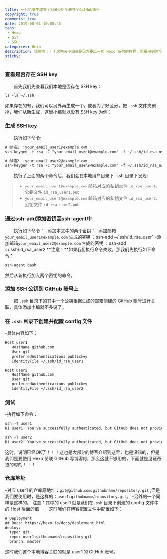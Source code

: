 ```yaml
---
title: 一台电脑生成多个SSH公钥关联多个GitHub账号
copyright: true
comments: true
date: 2019-08-01 10:08:45
tags:
 - Hexo
 - Git
 - SSH
categories: Hexo
description: 填坑啦！！！这两天小编就是因为要出一套 Hexo 系列的教程，需要用到两个GitHub账号，所以一直在坑了爬不出来了，在网上找的教程，又是参差不齐，步步都是坑啊！这里小编终于一步一个脚印的从坑里爬了出来，看到美丽的天空，心情舒畅啊！！！
sticky:
---
```

### 查看是否存在 SSH key
&emsp;&emsp;首先我们先查看我们本地是否存在 SSH key：
```xml
ls -la ~/.ssh
```
如果存在的有，我们可以另外再生成一个，或者为了好区分，把 `.ssh` 文件夹删掉，我们从新生成，这里小编就以没有 SSH key 为例：

### 生成 SSH key
&emsp;&emsp;执行如下命令:
```xml
# 邮箱1 ：your_email_user1@example.com
ssh-keygen -t rsa -C "your_email_user1@example.com" -f ~/.ssh/id_rsa_user1

# 邮箱2 ：your_email_user2@example.com
ssh-keygen -t rsa -C "your_email_user2@example.com" -f ~/.ssh/id_rsa_user2
```
&emsp;&emsp;执行了上面的两个命令后，我们会在本地用户目录下 .ssh 目录下发现:
>*  `your_email_user1@example.com` 邮箱对应的私钥文件 `id_rsa_user1`、公钥文件 `id_rsa_user1.pub` 
>* `your_email_user2@example.com` 邮箱对应的私钥文件 `id_rsa_user2`、公钥文件 `id_rsa_user2.pub` 
### 通过ssh-add添加密钥至ssh-agent中
&emsp;&emsp;执行如下命令：
-添加本文中的两个密钥：
 -添加邮箱`your_email_user1@example.com` 生成的密钥 ：ssh-add ~/.ssh/id_rsa_user1
 -添加邮箱`your_email_user2@example.com` 生成的密钥 ：ssh-add ~/.ssh/id_rsa_user2
 **注意：**如果我们执行命令失败，那我们先执行如下命令：
 ```xml
ssh-agent bash
 ```
 然后从新执行加入两个密钥的命令。
 ### 添加 SSH 公钥到 GitHub 账号上
 &emsp;&emsp;把 `.ssh` 目录下的其中一个公钥根据生成的邮箱创建的 GitHub 账号进行关联，具体添加小编就不多说了。
 ### 在 `.ssh` 目录下创建并配置 config 文件
 -具体内容如下：
 ```xml
Host user1
	HostName github.com
	User git
	preferredAuthentications publickey
	IdentityFile ~/.ssh/id_rsa_user1
	
Host user2
	HostName github.com
	User git
	preferredAuthentications publickey
	IdentityFile ~/.ssh/id_rsa_user2
 ```
 ### 测试
  -执行如下命令：
```xml
ssh -T user1
Hi user1! You've successfully authenticated, but GitHub does not provide shel l access.

ssh -T user2
Hi user2! You've successfully authenticated, but GitHub does not provide shel l access.
```
这时，说明已经OK了！！！这也是大部分的博客介绍到这里，也是没错的，但是我们是要使用 Hexo 关联 GitHub 写博客的，那么这就不够用的，下面就是见证奇迹的时刻！！！
### 仓库地址
 -对应 user1 的仓库原地址：`git@github.com:githubname/repository.git` ,但是我们要使用时，是这样的：`user1:githubname/repository.git`。
 -另外的一个同样是这样的。
注意：其中的 user1 就是我们在`.ssh` 目录下创建的 config 文件中的 Host 后面的值
&emsp;&emsp;这时我们在博客配置文件中配置如下：
```xml
# Deployment
## Docs: https://hexo.io/docs/deployment.html
deploy:
  type: git
  repo: user1:githubname/repository.git
  branch: master
```
这时我们这个本地博客关联的就是 user1 的 GitHub 账号。

